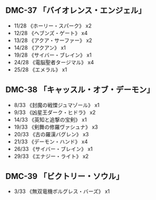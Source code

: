 ## DMC-37 「バイオレンス・エンジェル」
- 11/28 《ホーリー・スパーク》 x2
- 12/28 《ヘブンズ・ゲート》 x4
- 13/28 《アクア・サーファー》 x2
- 14/28 《アクアン》 x1
- 19/28 《サイバー・ブレイン》 x1
- 24/28 《電脳聖者タージマル》 x4
- 25/28 《エメラル》 x1


## DMC-38 「キャッスル・オブ・デーモン」 
- 8/33 《封魔の戦慄ジュマゾール》 x1
- 9/33 《凶星王ダーク・ヒドラ》 x2
- 14/33 《英知と追撃の宝剣》 x1
- 19/33 《剣舞の修羅ヴァシュナ》 x3
- 20/33 《古の羅漢バグレン》 x3
- 21/33 《デーモン・ハンド》 x4
- 26/33 《サイバー・ブレイン》 x1
- 29/33 《エナジー・ライト》 x2


## DMC-39 「ビクトリー・ソウル」
- 3/33 《無双竜機ボルグレス・バーズ》 x1
